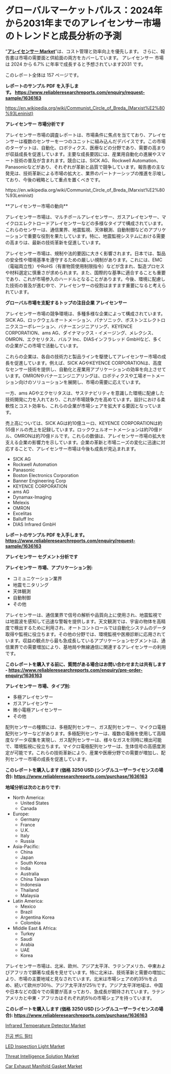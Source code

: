 <p><h1>グローバルマーケットパルス：2024年から2031年までのアレイセンサー市場のトレンドと成長分析の予測</h1></p><p>&ldquo;<strong><a href="https://www.reliableresearchreports.com/array-sensors-market-r1636163">アレイセンサー Market</a></strong>&rdquo;は、コスト管理と効率向上を優先します。 さらに、報告書は市場の需要面と供給面の両方をカバーしています。 アレイセンサー 市場は 2024 から 6.7% に年率で成長すると予想されています2031 です。</p>
<p>このレポート全体は 157 ページです。</p>
<p><strong>レポートのサンプル PDF を入手します。&nbsp;<a href="https://www.reliableresearchreports.com/enquiry/request-sample/1636163">https://www.reliableresearchreports.com/enquiry/request-sample/1636163</a></strong></p>
<p><a href="https://en.wikipedia.org/wiki/Communist_Circle_of_Breda_(Marxist%E2%80%93Leninist)">https://en.wikipedia.org/wiki/Communist_Circle_of_Breda_(Marxist%E2%80%93Leninist)</a></p>
<p><strong>アレイセンサー 市場分析です</strong></p>
<p><p>アレイセンサー市場の調査レポートは、市場条件に焦点を当てており、アレイセンサーは複数のセンサーを一つのユニットに組み込んだデバイスです。この市場のターゲットは、自動化、ロボティクス、医療などの分野であり、需要の高まりが収益成長を促進しています。主要な成長要因には、産業用自動化の進展やスマート技術の普及が含まれます。競合には、SICK AG、Rockwell Automation、Panasonicなどがあり、それぞれが革新と品質で競争しています。報告書の主な発見は、技術革新による市場の拡大と、業界のパートナーシップの推進を示唆しており、今後の戦略として重点を置くべきです。</p></p>
<p>https://en.wikipedia.org/wiki/Communist_Circle_of_Breda_(Marxist%E2%80%93Leninist)</p>
<p><p>**アレイセンサー市場の動向**</p><p>アレイセンサー市場は、マルチポールアレイセンサー、ガスアレイセンサー、マイクロエレクトロードアレイセンサーなどの多様なタイプで構成されています。これらのセンサーは、通信業界、地震監視、天体観測、自動制御などのアプリケーションで重要な役割を果たしています。特に、地震監視システムにおける需要の高まりは、最新の技術革新を促進しています。</p><p>アレイセンサー市場は、規制や法的要因に大きく影響されます。日本では、製品の安全性や環境基準を遵守するための厳しい規制があります。これには、EMC（電磁両立性）やRoHS（有害物質使用制限指令）などが含まれ、製造プロセスや材料選定に慎重さが求められます。また、国際的な基準に適合することも重要であり、これが市場参入のハードルとなることがあります。今後、環境に配慮した技術の普及が進む中で、アレイセンサーの役割はますます重要になると考えられています。</p></p>
<p><strong>グローバル市場を支配するトップの注目企業 アレイセンサー</strong></p>
<p><p>アレイセンサー市場の競争環境は、多種多様な企業によって構成されています。SICK AG、ロックウェルオートメーション、パナソニック、ボストンエレクトロニクスコーポレーション、バナーエンジニアリング、KEYENCE CORPORATION、ams AG、ダイナマックス・イメージング、メレクシス、OMRON、エクセリタス、バルフ Inc、DIASインフラレッド GmbHなど、多くの企業がこの市場で活動しています。</p><p>これらの企業は、各自の技術力と製品ラインを駆使してアレイセンサー市場の成長を促進しています。例えば、SICK AGやKEYENCE CORPORATIONは、高度なセンサー技術を提供し、自動化と産業用アプリケーションの効率を向上させています。OMRONやバナーエンジニアリングは、ロボティクスや工場オートメーション向けのソリューションを展開し、市場の需要に応えています。</p><p>一方、ams AGやエクセリタスは、サステナビリティを意識した環境に配慮した技術開発に力を入れており、これが市場競争力を高めています。設計における柔軟性とコスト効率も、これらの企業が市場シェアを拡大する要因となっています。</p><p>売上高については、SICK AGは約10億ユーロ、KEYENCE CORPORATIONは約55億ドルの売上を記録しています。ロックウェルオートメーションは約70億ドル、OMRONは約70億ドルです。これらの数値は、アレイセンサー市場の拡大を支える企業の影響力を示しています。企業の革新と市場ニーズの変化に迅速に対応することで、アレイセンサー市場は今後も成長が見込まれます。</p></p>
<p><ul><li>SICK AG</li><li>Rockwell Automation</li><li>Panasonic</li><li>Boston Electronics Corporation</li><li>Banner Engineering Corp</li><li>KEYENCE CORPORATION</li><li>ams AG</li><li>Dynamax-Imaging</li><li>Melexis</li><li>OMRON</li><li>Excelitas</li><li>Balluff Inc</li><li>DIAS Infrared GmbH</li></ul></p>
<p><strong>レポートのサンプル PDF を入手します。 <a href="https://www.reliableresearchreports.com/enquiry/request-sample/1636163">https://www.reliableresearchreports.com/enquiry/request-sample/1636163</a></strong></p>
<p><strong>アレイセンサー セグメント分析です</strong></p>
<p><strong>アレイセンサー 市場、アプリケーション別:</strong></p>
<p><ul><li>コミュニケーション業界</li><li>地震モニタリング</li><li>天体観測</li><li>自動制御</li><li>その他</li></ul></p>
<p><p>アレイセンサーは、通信業界で信号の解析や品質向上に使用され、地震監視では地震波を感知して迅速な警報を提供します。天文観測では、宇宙の物体を高精度で検出するために利用され、オートコントロールでは自動化システムのデータ取得や監視に役立ちます。その他の分野では、環境監視や医療診断に応用されています。収益の観点から最も急成長しているアプリケーションセグメントは、通信業界での需要増加により、基地局や無線通信に関連するアレイセンサーの利用です。</p></p>
<p><strong>このレポートを購入する前に、質問がある場合はお問い合わせまたは共有します - <a href="https://www.reliableresearchreports.com/enquiry/pre-order-enquiry/1636163">https://www.reliableresearchreports.com/enquiry/pre-order-enquiry/1636163</a></strong></p>
<p><strong>アレイセンサー 市場、タイプ別:</strong></p>
<p><ul><li>多極アレイセンサー</li><li>ガスアレイセンサー</li><li>微小電極アレイセンサー</li><li>その他</li></ul></p>
<p><p>配列センサーの種類には、多極配列センサー、ガス配列センサー、マイクロ電極配列センサーなどがあります。多極配列センサーは、複数の電極を使用して高精度なデータ収集を実現し、ガス配列センサーは、様々なガスを同時に検出可能で、環境監視に役立ちます。マイクロ電極配列センサーは、生体信号の高感度測定が可能です。これらの技術革新により、産業や医療分野での需要が増加し、配列センサー市場の成長を促進しています。</p></p>
<p><strong>このレポートを購入します (価格 3250 USD (シングルユーザーライセンスの場合): <a href="https://www.reliableresearchreports.com/purchase/1636163">https://www.reliableresearchreports.com/purchase/1636163</a></strong></p>
<p><strong>地域分析は次のとおりです:</strong></p>
<p><ul>
    <li>
        North America:
        <ul>
            <li>United States</li>
            <li>Canada</li>
        </ul>
    </li>
    <li>
        Europe:
        <ul>
            <li>Germany</li>
            <li>France</li>
            <li>U.K.</li>
            <li>Italy</li>
            <li>Russia</li>
        </ul>
    </li>
    <li>
        Asia-Pacific:
        <ul>
            <li>China</li>
            <li>Japan</li>
            <li>South Korea</li>
            <li>India</li>
            <li>Australia</li>
            <li>China Taiwan</li>
            <li>Indonesia</li>
            <li>Thailand</li>
            <li>Malaysia</li>
        </ul>
    </li>
    <li>
        Latin America:
        <ul>
            <li>Mexico</li>
            <li>Brazil</li>
            <li>Argentina Korea</li>
            <li>Colombia</li>
        </ul>
    </li>
    <li>
        Middle East & Africa:
        <ul>
            <li>Turkey</li>
            <li>Saudi</li>
            <li>Arabia</li>
            <li>UAE</li>
            <li>Korea</li>
        </ul>
    </li>
    </ul></p>
<p><p>アレイセンサー市場は、北米、欧州、アジア太平洋、ラテンアメリカ、中東およびアフリカで顕著な成長を見せています。特に北米は、技術革新と需要の増加により、市場の主要地域と見なされています。北米は市場シェアの約35％を占め、続いて欧州が30％、アジア太平洋が25％です。アジア太平洋地域は、中国や日本などの国々での需要が高まっており、急成長が期待されています。ラテンアメリカと中東・アフリカはそれぞれ約5％の市場シェアを持っています。</p></p>
<p><strong>このレポートを購入します (価格 3250 USD (シングルユーザーライセンスの場合): <a href="https://www.reliableresearchreports.com/purchase/1636163">https://www.reliableresearchreports.com/purchase/1636163</a></strong></p>
<p><p><a href="https://www.linkedin.com/pulse/infrared-temperature-detector-market-size-share-analysis-growth-hxwdc?trackingId=cZvz7cybSKWOesPouB0rLQ%3D%3D">Infrared Temperature Detector Market</a></p><p><a href="https://medium.com/@trevorkruvalis5678/%EC%84%B8%EA%B3%84-vacuum-band-filters-market-%EC%9D%80-2024%EC%97%90%EC%84%9C-2031%EB%A1%9C-%EC%97%B0%ED%8F%89%EA%B7%A0-%EC%A6%9D%EA%B0%80%EC%9C%A8%EC%9D%84-%EB%B3%B4%EC%9D%BC-%EA%B2%83%EC%9C%BC%EB%A1%9C-%EC%98%88%EC%83%81%EB%90%A9%EB%8B%88%EB%8B%A4-fc5be1b32cef">진공 밴드 필터</a></p><p><a href="https://medium.com/@judypierce2022/led-inspection-light-market-size-share-analysis-growth-trends-forecast-2024-2031-533912dde303">LED Inspection Light Market</a></p><p><a href="https://github.com/NarcisoFerry/Market-Research-Report-List-1/blob/main/threat-intelligence-solution-market.md">Threat Intelligence Solution Market</a></p><p><a href="https://issuu.com/reportprime-2/docs/car-exhaust-manifold-gasket-market-_af0980cbb6412f">Car Exhaust Manifold Gasket Market</a></p></p>
